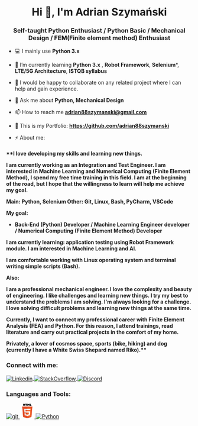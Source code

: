 <h1 align="center">Hi 👋, I'm Adrian Szymański</h1>
<h3 align="center">Self-taught Python Enthusiast / Python Basic / Mechanical Design / FEM(Finite element method) Enthusiast</h3>

- 💻 I mainly use **Python 3.x**

- 🌱 I’m currently learning **Python 3.x** , **Robot Framework**, **Selenium***, **LTE/5G Architecture**, **ISTQB syllabus**

- 💞️ I would be happy to collaborate on any related project where I can help and gain experience.

- 💬 Ask me about **Python, Mechanical Design**

- 📫 How to reach me **adrian88szymanski@gmail.com**

- 📄 This is my Portfolio: **https://github.com/adrian88szymanski**
- ⚡ About me: 
<h4 align="left">**I love developing my skills and learning new things.

I am currently working as an Integration and Test Engineer. I am interested in Machine Learning and Numerical Computing (Finite Element Method), I spend my free time training in this field. I am at the beginning of the road, but I hope that the willingness to learn will help me achieve my goal.
   
Main: Python, Selenium
Other: Git, Linux, Bash, PyCharm, VSCode

My goal:
- Back-End (Python) Developer / Machine Learning Engineer developer / Numerical Computing (Finite Element Method) Developer

I am currently learning: application testing using Robot Framework module. I am interested in Machine Learning and AI.

I am comfortable working with Linux operating system and terminal writing simple scripts (Bash).

Also:

I am a professional mechanical engineer.
I love the complexity and beauty of engineering. I like challenges and learning new things. I try my best to understand the problems I am solving. I'm always looking for a challenge. I love solving difficult problems and learning new things at the same time.

Currently, I want to connect my professional career with Finite Element Analysis (FEA) and Python. For this reason, I attend trainings, read literature and carry out practical projects in the comfort of my home.

Privately, a lover of cosmos space, sports (bike, hiking) and dog (currently I have a White Swiss Shepard named Riko).**</h4>

<h3 align="left">Connect with me:</h3>
<p align="left">
    <a href="https://www.linkedin.com/in/adrian-sz/" target="_blank">
        <img
            align="center"
            src="https://cdn-icons-png.flaticon.com/512/174/174857.png"
            alt="Linkedin"
            height="30"
            width="30"
        >
    </a>
    <a href="https://stackoverflow.com/users/14120544/adrian-szymanski" target="_blank">
        <img
            align="center"
            src="https://upload.wikimedia.org/wikipedia/commons/thumb/e/ef/Stack_Overflow_icon.svg/512px-Stack_Overflow_icon.svg.png"
            alt="StackOverflow"
            height="30"
            width="30"
        >
    </a>
    <a href="https://discord.com/channels/@Gorthin#2285" target="_blank">
        <img
            align="center"
            src="https://www.svgrepo.com/show/353655/discord-icon.svg"
            alt="Discord"
            height="30"
            width="30"
        >
    </a>
</p>
<h3 align="left">Languages and Tools:</h3>
<p align="left">
    <a href="https://git-scm.com/" target="_blank">
        <img
            src="https://www.vectorlogo.zone/logos/git-scm/git-scm-icon.svg"
            alt="git"
            width="40"
            height="40"
        >
    </a>
    <a href="https://www.w3schools.com/html/" target="_blank">
        <img
            src="https://raw.githubusercontent.com/devicons/devicon/master/icons/html5/html5-original-wordmark.svg"
            alt="html5"
            width="40"
            height="40"
        >
    </a>    
    <a href="https://www.python.org/" target="_blank">
        <img
            src="https://cdn3.iconfinder.com/data/icons/logos-and-brands-adobe/512/267_Python-512.png"
            alt="Python"
            width="40"
            height="40"
        >
    </a>
</p>
